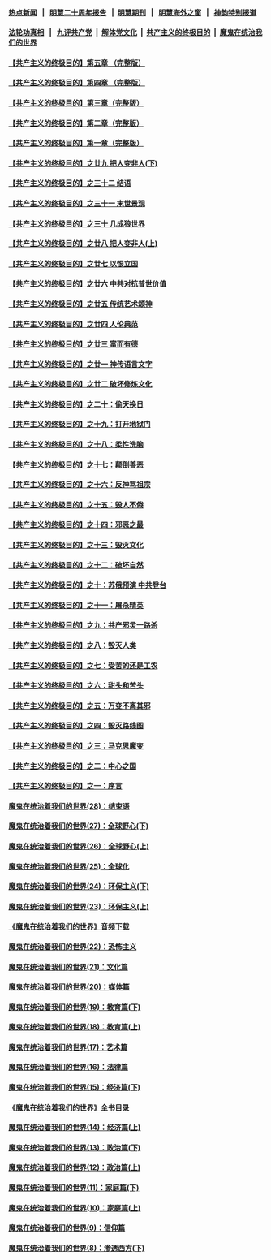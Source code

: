 #### [热点新闻](热点新闻.md?t=08161322)  &nbsp;&nbsp;|&nbsp;&nbsp; [明慧二十周年报告](https://github.com/gfw-breaker/mh-reports/blob/master/README.md?t=08161322) &nbsp;&nbsp;|&nbsp;&nbsp;[明慧期刊](https://github.com/gfw-breaker/mh-qikan) &nbsp;&nbsp;|&nbsp;&nbsp; [明慧海外之窗](https://github.com/gfw-breaker/mh-news/blob/master/README.md?t=08161322) &nbsp;&nbsp;|&nbsp;&nbsp; [神韵特别报道](https://github.com/gfw-breaker/mh-news/blob/master/shenyun.md?t=08161322) 

#### [法轮功真相](https://github.com/gfw-breaker/truth/blob/master/README.md?t=08161322) &nbsp;&nbsp;|&nbsp;&nbsp; [九评共产党](../../../../9ping.md/blob/master/README.md?t=08161322) &nbsp;|&nbsp; [解体党文化](../../../../jtdwh.md/blob/master/README.md?t=08161322)  &nbsp;|&nbsp; [共产主义的终极目的](../../../../gczydzjmd.md/blob/master/README.md?t=08161322) &nbsp;|&nbsp; [魔鬼在统治我们的世界](../../../../mgztzwmdsj.md/blob/master/README.md?t=08161322) 

#### [【共产主义的终极目的】第五章 （完整版）](../pages/nsc422/n11428912.md?t=08161322) 

#### [【共产主义的终极目的】第四章 （完整版）](../pages/nsc422/n11428907.md?t=08161322) 

#### [【共产主义的终极目的】第三章（完整版）](../pages/nsc422/n11428848.md?t=08161322) 

#### [【共产主义的终极目的】第二章（完整版）](../pages/nsc422/n11428831.md?t=08161322) 

#### [【共产主义的终极目的】第一章（完整版）](../pages/nsc422/n11417651.md?t=08161322) 

#### [【共产主义的终极目的】之廿九 把人变非人(下)](../pages/nsc422/n11344140.md?t=08161322) 

#### [【共产主义的终极目的】之三十二 结语](../pages/nsc422/n11360535.md?t=08161322) 

#### [【共产主义的终极目的】之三十一 末世景观](../pages/nsc422/n11351129.md?t=08161322) 

#### [【共产主义的终极目的】之三十 几成狼世界](../pages/nsc422/n11348280.md?t=08161322) 

#### [【共产主义的终极目的】之廿八 把人变非人(上)](../pages/nsc422/n11340492.md?t=08161322) 

#### [【共产主义的终极目的】之廿七 以恨立国](../pages/nsc422/n11336944.md?t=08161322) 

#### [【共产主义的终极目的】之廿六 中共对抗普世价值](../pages/nsc422/n11324785.md?t=08161322) 

#### [【共产主义的终极目的】之廿五 传统艺术颂神](../pages/nsc422/n11296396.md?t=08161322) 

#### [【共产主义的终极目的】之廿四 人伦典范](../pages/nsc422/n11296397.md?t=08161322) 

#### [【共产主义的终极目的】之廿三 富而有德](../pages/nsc422/n11283598.md?t=08161322) 

#### [【共产主义的终极目的】之廿一 神传语言文字](../pages/nsc422/n11263265.md?t=08161322) 

#### [【共产主义的终极目的】之廿二 破坏修炼文化](../pages/nsc422/n11245728.md?t=08161322) 

#### [【共产主义的终极目的】之二十：偷天换日](../pages/nsc422/n11238846.md?t=08161322) 

#### [【共产主义的终极目的】之十九：打开地狱门](../pages/nsc422/n11206376.md?t=08161322) 

#### [【共产主义的终极目的】之十八：柔性洗脑](../pages/nsc422/n11199994.md?t=08161322) 

#### [【共产主义的终极目的】之十七：颠倒善恶](../pages/nsc422/n11179782.md?t=08161322) 

#### [【共产主义的终极目的】之十六：反神骂祖宗](../pages/nsc422/n11166798.md?t=08161322) 

#### [【共产主义的终极目的】之十五：毁人不倦](../pages/nsc422/n11166792.md?t=08161322) 

#### [【共产主义的终极目的】之十四：邪恶之最](../pages/nsc422/n11150249.md?t=08161322) 

#### [【共产主义的终极目的】之十三：毁灭文化](../pages/nsc422/n11135227.md?t=08161322) 

#### [【共产主义的终极目的】之十二：破坏自然](../pages/nsc422/n11135214.md?t=08161322) 

#### [【共产主义的终极目的】之十：苏俄预演 中共登台](../pages/nsc422/n11118424.md?t=08161322) 

#### [【共产主义的终极目的】之十一：屠杀精英](../pages/nsc422/n11118442.md?t=08161322) 

#### [【共产主义的终极目的】之九：共产邪灵一路杀](../pages/nsc422/n11114139.md?t=08161322) 

#### [【共产主义的终极目的】之八：毁灭人类](../pages/nsc422/n11108503.md?t=08161322) 

#### [【共产主义的终极目的】之七：受苦的还是工农](../pages/nsc422/n11101809.md?t=08161322) 

#### [【共产主义的终极目的】之六：甜头和苦头](../pages/nsc422/n11096971.md?t=08161322) 

#### [【共产主义的终极目的】之五：万变不离其邪](../pages/nsc422/n11091285.md?t=08161322) 

#### [【共产主义的终极目的】之四：毁灭路线图](../pages/nsc422/n11086284.md?t=08161322) 

#### [【共产主义的终极目的】之三：马克思魔变](../pages/nsc422/n11061941.md?t=08161322) 

#### [【共产主义的终极目的】之二：中心之国](../pages/nsc422/n11047728.md?t=08161322) 

#### [【共产主义的终极目的】之一：序言](../pages/nsc422/n11086077.md?t=08161322) 

#### [魔鬼在统治着我们的世界(28)：结束语](../pages/nsc422/n10936246.md?t=08161322) 

#### [魔鬼在统治着我们的世界(27)：全球野心(下)](../pages/nsc422/n10928319.md?t=08161322) 

#### [魔鬼在统治着我们的世界(26)：全球野心(上)](../pages/nsc422/n10900318.md?t=08161322) 

#### [魔鬼在统治着我们的世界(25)：全球化](../pages/nsc422/n10788205.md?t=08161322) 

#### [魔鬼在统治着我们的世界(24)：环保主义(下)](../pages/nsc422/n10695307.md?t=08161322) 

#### [魔鬼在统治着我们的世界(23)：环保主义(上)](../pages/nsc422/n10688613.md?t=08161322) 

#### [《魔鬼在统治着我们的世界》音频下载](../pages/nsc422/n10635553.md?t=08161322) 

#### [魔鬼在统治着我们的世界(22)：恐怖主义](../pages/nsc422/n10614727.md?t=08161322) 

#### [魔鬼在统治着我们的世界(21)：文化篇](../pages/nsc422/n10597706.md?t=08161322) 

#### [魔鬼在统治着我们的世界(20)：媒体篇](../pages/nsc422/n10586579.md?t=08161322) 

#### [魔鬼在统治着我们的世界(19)：教育篇(下)](../pages/nsc422/n10564808.md?t=08161322) 

#### [魔鬼在统治着我们的世界(18)：教育篇(上)](../pages/nsc422/n10526970.md?t=08161322) 

#### [魔鬼在统治着我们的世界(17)：艺术篇](../pages/nsc422/n10499093.md?t=08161322) 

#### [魔鬼在统治着我们的世界(16)：法律篇](../pages/nsc422/n10485969.md?t=08161322) 

#### [魔鬼在统治着我们的世界(15)：经济篇(下)](../pages/nsc422/n10469975.md?t=08161322) 

#### [《魔鬼在统治着我们的世界》全书目录](../pages/nsc422/n10464261.md?t=08161322) 

#### [魔鬼在统治着我们的世界(14)：经济篇(上)](../pages/nsc422/n10457370.md?t=08161322) 

#### [魔鬼在统治着我们的世界(13)：政治篇(下)](../pages/nsc422/n10448270.md?t=08161322) 

#### [魔鬼在统治着我们的世界(12)：政治篇(上)](../pages/nsc422/n10444576.md?t=08161322) 

#### [魔鬼在统治着我们的世界(11)：家庭篇(下)](../pages/nsc422/n10440961.md?t=08161322) 

#### [魔鬼在统治着我们的世界(10)：家庭篇(上)](../pages/nsc422/n10435448.md?t=08161322) 

#### [魔鬼在统治着我们的世界(9)：信仰篇](../pages/nsc422/n10432159.md?t=08161322) 

#### [魔鬼在统治着我们的世界(8)：渗透西方(下)](../pages/nsc422/n10429603.md?t=08161322) 

